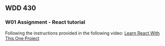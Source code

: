 ## WDD 430 
### W01 Assignment - React tutorial
Following the instructions provided in the following video: [Learn React With This One Project](https://www.youtube.com/watch?v=Rh3tobg7hEo)